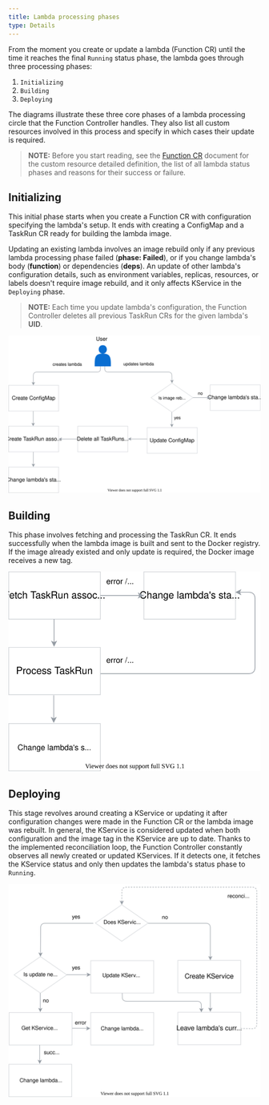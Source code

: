 ```yaml
---
title: Lambda processing phases
type: Details
---
```


From the moment you create or update a lambda (Function CR) until the time it reaches the final `Running` status phase, the lambda goes through three processing phases:

1. `Initializing`
2. `Building`
3. `Deploying`

The diagrams illustrate these three core phases of a lambda processing circle that the Function Controller handles. They also list all custom resources involved in this process and specify in which cases their update is required.

>**NOTE:** Before you start reading, see the [Function CR](#custom-resource-function) document for the custom resource detailed definition, the list of all lambda status phases and reasons for their success or failure.

## Initializing

This initial phase starts when you create a Function CR with configuration specifying the lambda's setup. It ends with creating a ConfigMap and a TaskRun CR ready for building the lambda image.

Updating an existing lambda involves an image rebuild only if any previous lambda processing phase failed (**phase: Failed**), or if you change lambda's body (**function**) or dependencies (**deps**). An update of other lambda's configuration details, such as environment variables, replicas, resources, or labels doesn't require image rebuild, and it only affects KService in the `Deploying` phase.

> **NOTE:** Each time you update lambda's configuration, the Function Controller deletes all previous TaskRun CRs for the given lambda's **UID**.

![Initializing stage](./assets/initializing.svg)

## Building

This phase involves fetching and processing the TaskRun CR. It ends successfully when the lambda image is built and sent to the Docker registry. If the image already existed and only update is required, the Docker image receives a new tag.

![Building stage](./assets/building.svg)

## Deploying

This stage revolves around creating a KService or updating it after configuration changes were made in the Function CR or the lambda image was rebuilt. In general, the KService is considered updated when both configuration and the image tag in the KService are up to date. Thanks to the implemented reconciliation loop, the Function Controller constantly observes all newly created or updated KServices. If it detects one, it fetches the KService status and only then updates the lambda's status phase to `Running`.

![Deploying stage](./assets/deploying.svg)
